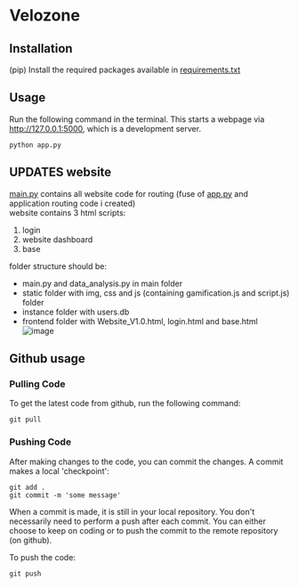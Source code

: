 # Velozone

## Installation
(pip) Install the required packages available in [requirements.txt](requirements.txt)

## Usage
Run the following command in the terminal. This starts a webpage via http://127.0.0.1:5000, which is a development server.

    python app.py

## UPDATES website
[main.py](main.py) contains all website code for routing (fuse of [app.py](app.py) and application routing code i created)<br>
website contains 3 html scripts:
1. login
2. website dashboard
3. base

folder structure should be:
- main.py and data_analysis.py in main folder
- static folder with img, css and js (containing gamification.js and script.js) folder
- instance folder with users.db
- frontend folder with Website_V1.0.html, login.html and base.html<br>
![image](https://github.ugent.be/audlbeke/Sport_Gand_Adaptive/assets/18048/19594795-e906-4eb6-9969-5b74d2770633)




## Github usage
### Pulling Code
To get the latest code from github, run the following command:

    git pull

### Pushing Code
After making changes to the code, you can commit the changes. A commit makes a local 'checkpoint':

    git add .
    git commit -m 'some message'

When a commit is made, it is still in your local repository. You don't necessarily need to perform a push after each commit. You can either choose to keep on coding or to push the commit to the remote repository (on github).

To push the code:

    git push

